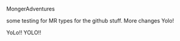 MongerAdventures

some testing for MR types for the github stuff.
More changes Yolo!

YoLo!! YOLO!!
